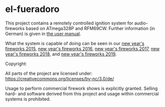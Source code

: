 # el-fueradoro

This project contains a remotely controlled ignition system for audio-fireworks based on ATmega328P and RFM69CW.
Further information (in German) is given in [the user manual](https://cdn.jsdelivr.net/gh/fixxl/el-fueradoro@master/Manual/fueradoro.pdf).

What the system is capable of doing can be seen in our [new year's fireworks 2015](https://vimeo.com/116115628), [new year's fireworks 2016](https://vimeo.com/150594996), [new year's fireworks 2017](https://www.youtube.com/watch?v=Rc5oZRx3s50), [new year's fireworks 2018](https://www.youtube.com/watch?v=unH9tJSg1mw), and [new year's fireworks 2019](https://www.youtube.com/watch?v=GiKSdqZKpVQ).

Copyright:

All parts of the project are licensed under: https://creativecommons.org/licenses/by-nc/3.0/de/

Usage to perform commercial firework shows is explicitly granted.
Selling hard- and software derived from this project and usage within commercial systems is prohibited.
